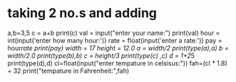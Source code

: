  # taking 2 no.s and adding
a,b=3,5
c = a+b
print(c)
 val = input("enter your name:")
print(val) 
hour = int(input('enter how many hour:'))
rate = float(input('enter a rate:'))
pay = hour*rate
print(pay)
 width = 17
height = 12.0
a = width/2
print(type(a),a)
b = width/2.0
print(type(b),b)
c = height/3
print(type(c) ,c)
d = 1+2*5
print(type(d),d)
cl=float(input("enter tempature in celsisus:"))
fah=(cl * 1.8) + 32
print("tempature in Fahrenheit:",fah)
